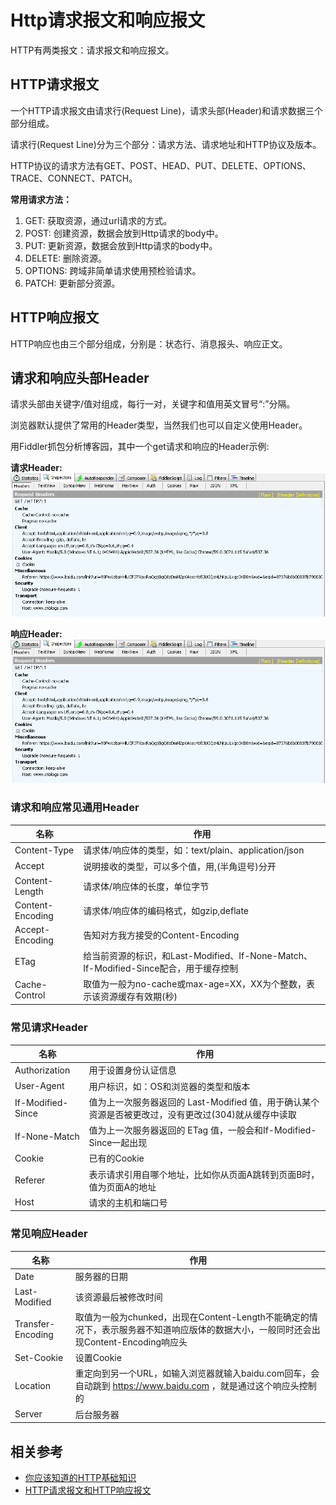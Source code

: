 # Http请求报文和响应报文
HTTP有两类报文：请求报文和响应报文。

## HTTP请求报文
一个HTTP请求报文由请求行(Request Line)，请求头部(Header)和请求数据三个部分组成。

请求行(Request Line)分为三个部分：请求方法、请求地址和HTTP协议及版本。

HTTP协议的请求方法有GET、POST、HEAD、PUT、DELETE、OPTIONS、TRACE、CONNECT、PATCH。

**常用请求方法：**
1. GET: 获取资源，通过url请求的方式。
2. POST: 创建资源，数据会放到Http请求的body中。
3. PUT: 更新资源，数据会放到Http请求的body中。
4. DELETE: 删除资源。
5. OPTIONS: 跨域非简单请求使用预检验请求。
6. PATCH: 更新部分资源。

## HTTP响应报文
HTTP响应也由三个部分组成，分别是：状态行、消息报头、响应正文。

## 请求和响应头部Header
请求头部由关键字/值对组成，每行一对，关键字和值用英文冒号“:”分隔。

浏览器默认提供了常用的Header类型，当然我们也可以自定义使用Header。

用Fiddler抓包分析博客园，其中一个get请求和响应的Header示例:

**请求Header:**
![](https://github.com/TerryChenUI/Technology-Articles/blob/master/%E7%BD%91%E7%BB%9C%E7%9B%B8%E5%85%B3/images/Http%E8%AF%B7%E6%B1%82%E6%8A%A5%E6%96%87%E5%92%8C%E5%93%8D%E5%BA%94%E6%8A%A5%E6%96%87-1.jpg)

**响应Header:**
![](https://github.com/TerryChenUI/Technology-Articles/blob/master/%E7%BD%91%E7%BB%9C%E7%9B%B8%E5%85%B3/images/Http%E8%AF%B7%E6%B1%82%E6%8A%A5%E6%96%87%E5%92%8C%E5%93%8D%E5%BA%94%E6%8A%A5%E6%96%87-1.jpg)


### 请求和响应常见通用Header
| 名称 | 作用 
|-----|-----|
|Content-Type| 请求体/响应体的类型，如：text/plain、application/json
|Accept| 说明接收的类型，可以多个值，用,(半角逗号)分开
|Content-Length| 请求体/响应体的长度，单位字节
|Content-Encoding| 请求体/响应体的编码格式，如gzip,deflate
|Accept-Encoding| 告知对方我方接受的Content-Encoding
|ETag| 给当前资源的标识，和Last-Modified、If-None-Match、If-Modified-Since配合，用于缓存控制
|Cache-Control| 取值为一般为no-cache或max-age=XX，XX为个整数，表示该资源缓存有效期(秒)

### 常见请求Header
| 名称 | 作用 
|-----|-----|
|Authorization|	用于设置身份认证信息
|User-Agent| 用户标识，如：OS和浏览器的类型和版本
|If-Modified-Since|	值为上一次服务器返回的 Last-Modified 值，用于确认某个资源是否被更改过，没有更改过(304)就从缓存中读取
|If-None-Match| 值为上一次服务器返回的 ETag 值，一般会和If-Modified-Since一起出现
|Cookie| 已有的Cookie
|Referer| 表示请求引用自哪个地址，比如你从页面A跳转到页面B时，值为页面A的地址
|Host| 请求的主机和端口号

### 常见响应Header
| 名称| 作用
|-----|-----|
|Date| 服务器的日期
|Last-Modified| 该资源最后被修改时间
|Transfer-Encoding| 取值为一般为chunked，出现在Content-Length不能确定的情况下，表示服务器不知道响应版体的数据大小，一般同时还会出现Content-Encoding响应头
|Set-Cookie| 设置Cookie
|Location| 重定向到另一个URL，如输入浏览器就输入baidu.com回车，会自动跳到 https://www.baidu.com ，就是通过这个响应头控制的
|Server| 后台服务器

## 相关参考
* [你应该知道的HTTP基础知识](http://www.jianshu.com/p/e544b7a76dac)
* [HTTP请求报文和HTTP响应报文](http://www.cnblogs.com/biyeymyhjob/archive/2012/07/28/2612910.html)
